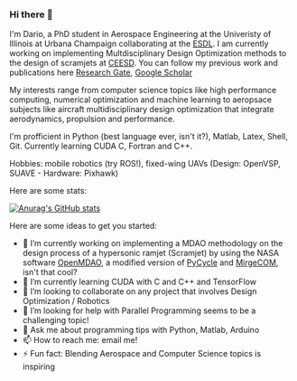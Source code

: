 ### Hi there 👋

I'm Dario, a PhD student in Aerospace Engineering at the Univeristy of Illinois at Urbana Champaign collaborating at the [ESDL](http://systemdesign.illinois.edu/home/).
I am currently working on implementing Multdisciplinary Design Optimization methods to the design of scramjets at [CEESD](https://ceesd.illinois.edu/).
You can follow my previous work and publications here [Research Gate](https://www.researchgate.net/profile/Dario-Rodriguez-5), [Google Scholar](https://scholar.google.com/citations?hl=en&user=Ou120RAAAAAJ)

My interests range from computer science topics like high performance computing, numerical optimization and machine learning to aeropsace subjects like aircraft multidisciplinary design optimization that integrate aerodynamics, propulsion and performance.

I'm profficient in Python (best language ever, isn't it?), Matlab, Latex, Shell, Git. Currently learning CUDA C, Fortran and C++.



Hobbies: mobile robotics (try ROS!), fixed-wing UAVs (Design: OpenVSP, SUAVE - Hardware: Pixhawk)  

Here are some stats: 

[![Anurag's GitHub stats](https://github-readme-stats.vercel.app/api?username=dalexa10)](https://github.com/anuraghazra/github-readme-stats)

Here are some ideas to get you started:

- 🔭 I’m currently working on implementing a MDAO methodology on the design process of a hypersonic ramjet (Scramjet) by using the NASA software [OpenMDAO](https://openmdao.org/newdocs/versions/latest/main.html), a modified version of [PyCycle](https://github.com/OpenMDAO/pyCycle) and [MirgeCOM](https://github.com/illinois-ceesd/mirgecom), isn't that cool?
- 🌱 I’m currently learning CUDA with C and C++ and TensorFlow
- 👯 I’m looking to collaborate on any project that involves Design Optimization / Robotics
- 🤔 I’m looking for help with Parallel Programming seems to be a challenging topic!
- 💬 Ask me about programming tips with Python, Matlab, Arduino
- 📫 How to reach me: email me!
- ⚡ Fun fact: Blending Aerospace and Computer Science topics is inspiring

<!--
**dalexa10/dalexa10** is a ✨ _special_ ✨ repository because its `README.md` (this file) appears on your GitHub profile.

Here are some ideas to get you started:

- 🔭 I’m currently working on implementing 
- 🌱 I’m currently learning ...
- 👯 I’m looking to collaborate on ...
- 🤔 I’m looking for help with ...
- 💬 Ask me about ...
- 📫 How to reach me: ...
- 😄 Pronouns: ...
- ⚡ Fun fact: ...
-->
